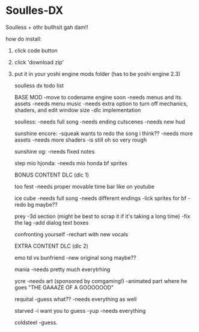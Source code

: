 # Soulles-DX
 Soulless + othr bullhsit gah dam!!

 how do install:

 1. click code button
 2. click 'download zip'
 3. put it in your yoshi engine mods folder (has to be yoshi engine 2.3)


    soulless dx todo list

    BASE MOD
    -move to codename engine soon
    -needs menus and its assets
    -needs menu music
    -needs extra option to turn off mechanics, shaders, and edit window size
    -dlc implementation

    soulless:
    -needs full song
    -needs ending cutscenes
    -needs new hud

    sunshine encore:
    -squeak wants to redo the song i think??
    -needs more assets 
    -needs more shaders
    -is still oh so very rough

    sunshine og:
    -needs fixed notes

    step mio hjonda:
    -needs mio honda bf sprites



    BONUS CONTENT DLC (dlc 1)

    too fest
    -needs proper movable time bar like on youtube

    ice cube
    -needs full song
    -needs different endings
    -lick sprites for bf
    -redo bg maybe??

    prey
    -3d section (might be best to scrap it if it's taking a long time)
    -fix the lag
    -add dialog text boxes

    confronting yourself
    -rechart with new vocals



    EXTRA CONTENT DLC (dlc 2)

    emo td vs bunfriend
    -new original song maybe??

    mania
    -needs pretty much everytrhing

    ycre
    -needs art (sponsored by comgaming!)
    -animated part where he goes "THE GAAAZE OF A GOOOOOOD"

    requital
    -guess what??
    -needs everything as well

    starved
    -i want you to guess
    -yup
    -needs everything

    coldsteel
    -guess.